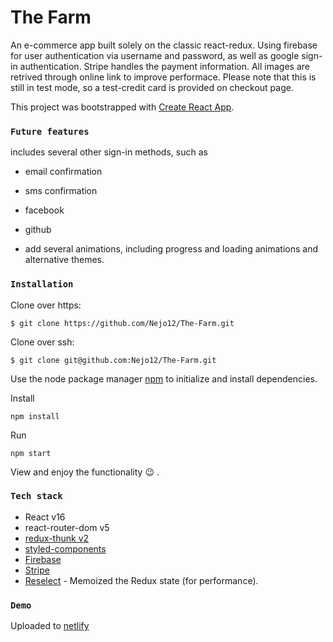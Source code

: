 # The Farm

An e-commerce app built solely on the classic react-redux.
Using firebase for user authentication via username and password, as well as google sign-in authentication.
Stripe handles the payment information. All images are retrived through online link to improve performace. Please note that this is still in test mode, so a test-credit card is provided on checkout page.

This project was bootstrapped with [Create React App](https://github.com/facebook/create-react-app).

### `Future features`

includes several other sign-in methods, such as

- email confirmation
- sms confirmation
- facebook
- github

- add several animations, including progress and loading animations and alternative themes.

### `Installation`

Clone over https:

```
$ git clone https://github.com/Nejo12/The-Farm.git
```

Clone over ssh:

```
$ git clone git@github.com:Nejo12/The-Farm.git
```

Use the node package manager [npm](https://www.npmjs.com/) to initialize and install dependencies.

Install

```
npm install
```

Run

```
npm start
```

View and enjoy the functionality :wink: .

### `Tech stack`

- React v16
- react-router-dom v5
- [redux-thunk v2](https://www.npmjs.com/package/redux-thunk)
- [styled-components](https://styled-components.com/)
- [Firebase](https://firebase.google.com/)
- [Stripe](https://stripe.com)
- [Reselect](https://github.com/reduxjs/reselect) - Memoized the Redux state (for performance).

### `Demo`

Uploaded to [netlify](https://ourfarm.netlify.com/)
